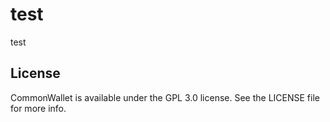 # test

test

## License

CommonWallet is available under the GPL 3.0 license. See the LICENSE file for more info.
